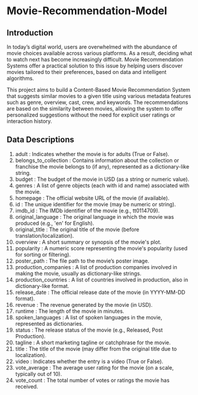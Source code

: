 # Movie-Recommendation-Model

## Introduction
In today’s digital world, users are overwhelmed with the abundance of movie choices available across various platforms. As a result, deciding what to watch next has become increasingly difficult. Movie Recommendation Systems offer a practical solution to this issue by helping users discover movies tailored to their preferences, based on data and intelligent algorithms.

This project aims to build a Content-Based Movie Recommendation System that suggests similar movies to a given title using various metadata features such as genre, overview, cast, crew, and keywords. The recommendations are based on the similarity between movies, allowing the system to offer personalized suggestions without the need for explicit user ratings or interaction history.


## Data Descriptions
1. adult : Indicates whether the movie is for adults (True or False).
2. belongs_to_collection : Contains information about the collection or franchise the movie belongs to (if any), represented as a dictionary-like string.
3. budget : The budget of the movie in USD (as a string or numeric value).
4. genres : A list of genre objects (each with id and name) associated with the movie.
5. homepage : The official website URL of the movie (if available).
4. id : The unique identifier for the movie (may be numeric or string).
5. imdb_id : The IMDb identifier of the movie (e.g., tt0114709).
6. original_language : The original language in which the movie was produced (e.g., 'en' for English).
7. original_title : The original title of the movie (before translation/localization).
8. overview : A short summary or synopsis of the movie's plot.
9. popularity : A numeric score representing the movie's popularity (used for sorting or filtering).
10. poster_path : The file path to the movie’s poster image.
11. production_companies : A list of production companies involved in making the movie, usually as dictionary-like strings.
12. production_countries : A list of countries involved in production, also in dictionary-like format.
13. release_date : The official release date of the movie (in YYYY-MM-DD format).
14. revenue : The revenue generated by the movie (in USD).
15. runtime : The length of the movie in minutes.
16. spoken_languages : A list of spoken languages in the movie, represented as dictionaries.
17. status : The release status of the movie (e.g., Released, Post Production).
18. tagline : A short marketing tagline or catchphrase for the movie.
19. title : The title of the movie (may differ from the original title due to localization).
20. video : Indicates whether the entry is a video (True or False).
21. vote_average : The average user rating for the movie (on a scale, typically out of 10).
22. vote_count : The total number of votes or ratings the movie has received.
